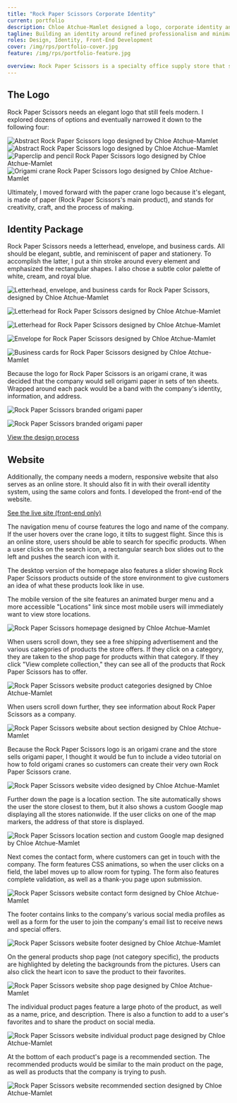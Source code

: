```yaml
---
title: "Rock Paper Scissors Corporate Identity"
current: portfolio
description: Chloe Atchue-Mamlet designed a logo, corporate identity and website for Rock Paper Scissors, a high-end office supply and stationery company.
tagline: Building an identity around refined professionalism and minimal elegance
roles: Design, Identity, Front-End Development
cover: /img/rps/portfolio-cover.jpg
feature: /img/rps/portfolio-feature.jpg

overview: Rock Paper Scissors is a specialty office supply store that sells stationery, office supplies, and basic arts and crafts supplies. Included in their stationery offerings are beautifully designed cards and ready-to-go wedding invitations. They offer products in a variety of colors and styles and are known for their thoughtfully designed selection. They needed a new logo, identity package, (including a letterhead, envelope, and business cards), and website. Rock Paper Scissors wants to communicate sophistication, thoughtful design, and an emphasis on quality. They also want to communicate a touch of fun and whimsy, but not at the expense of elegance and refined professionalism.
---
```


## The Logo

Rock Paper Scissors needs an elegant logo that still feels modern. I explored dozens of options and eventually narrowed it down to the following four:

<div>

<img class="half" src="/img/rps/abstract-1.jpg" alt="Abstract Rock Paper Scissors logo designed by Chloe Atchue-Mamlet">

<img class="half" src="/img/rps/abstract-2.jpg" alt="Abstract Rock Paper Scissors logo designed by Chloe Atchue-Mamlet">

<img class="half" src="/img/rps/pictorial-pencil.jpg" alt="Paperclip and pencil Rock Paper Scissors logo designed by Chloe Atchue-Mamlet">

<img class="half" src="/img/rps/pictorial-crane.jpg" alt="Origami crane Rock Paper Scissors logo designed by Chloe Atchue-Mamlet">

</div>

Ultimately, I moved forward with the paper crane logo because it's elegant, is made of paper (Rock Paper Scissors's main product), and stands for creativity, craft, and the process of making.

## Identity Package

Rock Paper Scissors needs a letterhead, envelope, and business cards. All should be elegant, subtle, and reminiscent of paper and stationery. To accomplish the latter, I put a thin stroke around every element and emphasized the rectangular shapes. I also chose a subtle color palette of white, cream, and royal blue.

![Letterhead, envelope, and business cards for Rock Paper Scissors, designed by Chloe Atchue-Mamlet](/img/rps/portfolio-feature.jpg)

![Letterhead for Rock Paper Scissors designed by Chloe Atchue-Mamlet](/img/rps/letterhead.jpg)

![Letterhead for Rock Paper Scissors designed by Chloe Atchue-Mamlet](/img/rps/letterhead-logo.jpg)

![Envelope for Rock Paper Scissors designed by Chloe Atchue-Mamlet](/img/rps/envelope.jpg)

![Business cards for Rock Paper Scissors designed by Chloe Atchue-Mamlet](/img/rps/cards.jpg)

Because the logo for Rock Paper Scissors is an origami crane, it was decided that the company would sell origami paper in sets of ten sheets. Wrapped around each pack would be a band with the company's identity, information, and address.

![Rock Paper Scissors branded origami paper](/img/rps/origami-band-front.jpg)

![Rock Paper Scissors branded origami paper](/img/rps/origami-band-back.jpg)

<a class="button" href="{% post_url /blog/2016-03-13-logo-design-process %}">View the design process</a>

## Website

Additionally, the company needs a modern, responsive website that also serves as an online store. It should also fit in with their overall identity system, using the same colors and fonts. I developed the front-end of the website.

<a class="button" href="http://chloedrexel.com/web2/final/rps/">See the live site (front-end only)</a>

The navigation menu of course features the logo and name of the company. If the user hovers over the crane logo, it tilts to suggest flight. Since this is an online store, users should be able to search for specific products. When a user clicks on the search icon, a rectangular search box slides out to the left and pushes the search icon with it.

The desktop version of the homepage also features a slider showing Rock Paper Scissors products outside of the store environment to give customers an idea of what these products look like in use.

The mobile version of the site features an animated burger menu and a more accessible "Locations" link since most mobile users will immediately want to view store locations.

![Rock Paper Scissors homepage designed by Chloe Atchue-Mamlet](/img/rps/website-featured.jpg)

When users scroll down, they see a free shipping advertisement and the various categories of products the store offers. If they click on a category, they are taken to the shop page for products within that category. If they click "View complete collection," they can see all of the products that Rock Paper Scissors has to offer.

![Rock Paper Scissors website product categories designed by Chloe Atchue-Mamlet](/img/rps/website-categories.jpg)

When users scroll down further, they see information about Rock Paper Scissors as a company.

![Rock Paper Scissors website about section designed by Chloe Atchue-Mamlet](/img/rps/website-about.jpg)

Because the Rock Paper Scissors logo is an origami crane and the store sells origami paper, I thought it would be fun to include a video tutorial on how to fold origami cranes so customers can create their very own Rock Paper Scissors crane.

![Rock Paper Scissors website video designed by Chloe Atchue-Mamlet](/img/rps/website-video.jpg)

Further down the page is a location section. The site automatically shows the user the store closest to them, but it also shows a custom Google map displaying all the stores nationwide. If the user clicks on one of the map markers, the address of that store is displayed.

![Rock Paper Scissors location section and custom Google map designed by Chloe Atchue-Mamlet](/img/rps/website-locations.jpg)

Next comes the contact form, where customers can get in touch with the company. The form features CSS animations, so when the user clicks on a field, the label moves up to allow room for typing. The form also features complete validation, as well as a thank-you page upon submission.

![Rock Paper Scissors website contact form designed by Chloe Atchue-Mamlet](/img/rps/website-form.jpg)

The footer contains links to the company's various social media profiles as well as a form for the user to join the company's email list to receive news and special offers.

![Rock Paper Scissors website footer designed by Chloe Atchue-Mamlet](/img/rps/website-footer.jpg)

On the general products shop page (not category specific), the products are highlighted by deleting the backgrounds from the pictures. Users can also click the heart icon to save the product to their favorites.

![Rock Paper Scissors website shop page designed by Chloe Atchue-Mamlet](/img/rps/website-shop.jpg)

The individual product pages feature a large photo of the product, as well as a name, price, and description. There is also a function to add to a user's favorites and to share the product on social media.

![Rock Paper Scissors website individual product page designed by Chloe Atchue-Mamlet](/img/rps/website-product.jpg)

At the bottom of each product's page is a recommended section. The recommended products would be similar to the main product on the page, as well as products that the company is trying to push.

![Rock Paper Scissors website recommended section designed by Chloe Atchue-Mamlet](/img/rps/website-recommended.jpg)
